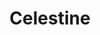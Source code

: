 ---
templateKey: blog-post
featuredpost: false
featuredimage: /assets/Celestine.png
title: Celestine
description: Mineral
testfield: 1132
---